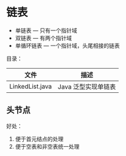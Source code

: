 # 链表

- 单链表 — 只有一个指针域
- 双链表 — 有两个指针域
- 单循环链表 — 一个指针域，头尾相接的链表

目录：

| 文件 | 描述 |
| --- | --- |
| LinkedList.java | Java 泛型实现单链表 |

## 头节点

好处：

1. 便于首元结点的处理
2. 便于空表和非空表统一处理
